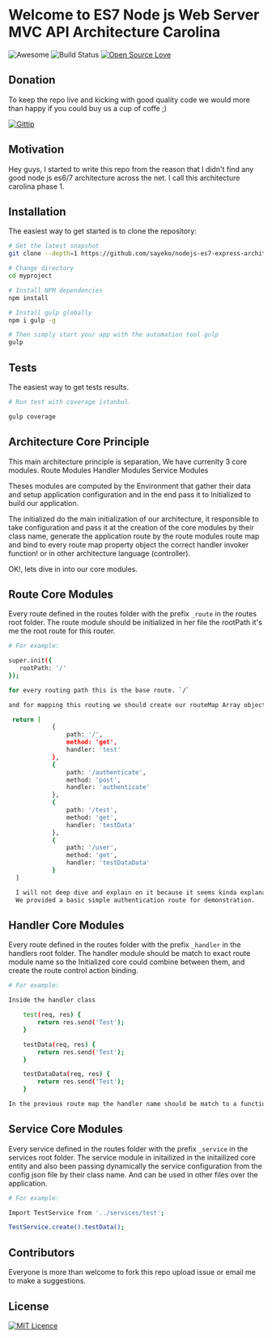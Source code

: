 # Welcome to ES7 Node js Web Server MVC API Architecture Carolina
![Awesome](https://cdn.rawgit.com/sindresorhus/awesome/d7305f38d29fed78fa85652e3a63e154dd8e8829/media/badge.svg)
![Build Status](https://travis-ci.org/sayeko/nodejs-es7-clean-boilerplate.svg?branch=master)
[![Open Source Love](https://badges.frapsoft.com/os/v1/open-source.svg?v=103)](https://github.com/ellerbrock/open-source-badge/)

Donation
--------
To keep the repo live and kicking with good quality code we would more than happy if you could buy us a cup of coffe ;)

[![Gittip](https://cdn.rawgit.com/gratipay/gratipay-badge/2.3.0/dist/gratipay.svg)](https://gratipay.com/~sayeko/)


Motivation
----------
Hey guys, I started to write this repo from the reason that I didn't find any good node js es6/7 architecture across the net.
I call this architecture carolina phase 1.

Installation
---------------

The easiest way to get started is to clone the repository:

```bash
# Get the latest snapshot
git clone --depth=1 https://github.com/sayeko/nodejs-es7-express-architecture.git myproject

# Change directory
cd myproject

# Install NPM dependencies
npm install

# Install gulp globally
npm i gulp -g

# Then simply start your app with the automation tool gulp
gulp
```

Tests
-----

The easiest way to get tests results.

```bash
# Run test with coverage istanbul.

gulp coverage

```

Architecture Core Principle
---------------------------

This main architecture principle is separation, We have currenlty 3 core modules.
Route Modules
Handler Modules
Service Modules

Theses modules are computed by the Environment that gather their data and setup application configuration and
in the end pass it to Initialized to build our application.

The initialized do the main initialization of our architecture, it responsible to take configuration and pass it at the creation
of the core modules by their class name, generate the application route by the route modules route map and bind to every route
map property object the correct handler invoker function! or in other architecture language (controller).

OK!, lets dive in into our core modules.


Route Core Modules
------------------

Every route defined in the routes folder with the prefix `_route` in the routes root folder.
The route module should be initialized in her file the rootPath it's me the root route for this router.

```bash
# For example:

super.init({
   rootPath: '/'
});

for every routing path this is the base route. `/`

and for mapping this routing we should create our routeMap Array object.

 return [
            {
                path: '/',
                method: 'get',
                handler: 'test'
            },
            {
                path: '/authenticate',
                method: 'post',
                handler: 'authenticate'
            },
            {
                path: '/test',
                method: 'get',
                handler: 'testData'
            },
            {
                path: '/user',
                method: 'get',
                handler: 'testDataData'
            }
  ]

  I will not deep dive and explain on it because it seems kinda explanatory.
  We provided a basic simple authentication route for demonstration.

```


Handler Core Modules
--------------------

Every route defined in the routes folder with the prefix `_handler` in the handlers root folder.
The handler module should be match to exact route module name so the Initialized core could combine between them,
and create the route control action binding.

```bash
# For example:

Inside the handler class

    test(req, res) {
        return res.send('Test');
    }

    testData(req, res) {
        return res.send('Test');
    }

    testDataData(req, res) {
        return res.send('Test');
    }

In the previous route map the handler name should be match to a function call in the handler module.
```

Service Core Modules
--------------------

Every service defined in the routes folder with the prefix `_service` in the services root folder.
The service module in initailized in the initailized core entity and also been passing dynamically the service configuration
from the config json file by their class name. And can be used in other files over the application.

```bash
# For example:

Import TestService from '../services/test';

TestService.create().testData();
```

Contributors
------------
Everyone is more than welcome to fork this repo upload issue or email me to make a suggestions.


License
-------
[![MIT Licence](https://badges.frapsoft.com/os/mit/mit.svg?v=103)](https://opensource.org/licenses/mit-license.php)
